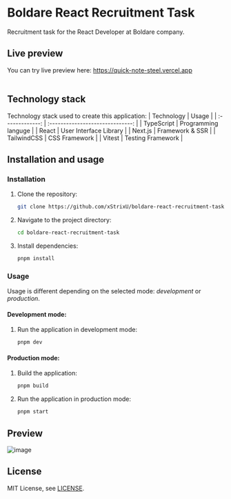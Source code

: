 # Boldare React Recruitment Task

Recruitment task for the React Developer at Boldare company.

## Live preview
You can try live preview here: https://quick-note-steel.vercel.app <br /><br />

## Technology stack
Technology stack used to create this application:
|   Technology    |              Usage               | 
| :-------------: | :------------------------------: |
|   TypeScript    |       Programming languge        |
|      React      |      User Interface Library      |
|     Next.js     |         Framework & SSR          |
|   TailwindCSS   |          CSS Framework           |
|     Vitest      |        Testing Framework         |

## Installation and usage
### Installation
1. Clone the repository:
   ```sh
   git clone https://github.com/xStrixU/boldare-react-recruitment-task.git
   ```
2. Navigate to the project directory:
   ```sh
   cd boldare-react-recruitment-task
   ```
3. Install dependencies:
   ```sh
   pnpm install
   ```
### Usage
Usage is different depending on the selected mode: *development* or *production*.
#### Development mode:
1. Run the application in development mode:
   ```sh
   pnpm dev
   ```
#### Production mode:
1. Build the application:
   ```sh
   pnpm build
   ```
2. Run the application in production mode:
   ```sh
   pnpm start
   ```

## Preview
![image](https://github.com/xStrixU/boldare-react-recruitment-task/assets/41890821/2e97ef2a-8f93-4577-bbdf-072439a8463b)

## License
MIT License, see [LICENSE](LICENSE).
